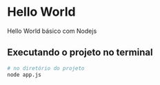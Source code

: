 # Hello World

Hello World básico com Nodejs

## Executando o projeto no terminal

```bash
# no diretório do projeto
node app.js
```